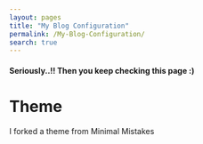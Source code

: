 ```yaml
---
layout: pages
title: "My Blog Configuration"
permalink: /My-Blog-Configuration/
search: true
---
```


#### Seriously..!! Then you keep checking this page :)

# Theme

I forked a theme from Minimal Mistakes
